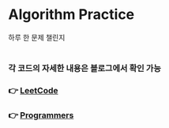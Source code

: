 # Algorithm Practice
하루 한 문제 챌린지
<br></br>

### 각 코드의 자세한 내용은 블로그에서 확인 가능
### 👉 [LeetCode](https://laewonjeong.tistory.com/category/%EC%95%8C%EA%B3%A0%EB%A6%AC%EC%A6%98/LeetCode)
### 👉 [Programmers](https://laewonjeong.tistory.com/category/%EC%95%8C%EA%B3%A0%EB%A6%AC%EC%A6%98/%ED%94%84%EB%A1%9C%EA%B7%B8%EB%9E%98%EB%A8%B8%EC%8A%A4)
